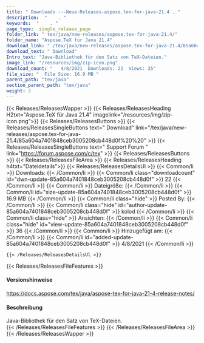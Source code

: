 ```yaml
---
title: " Downloads ---Neue-Releases-aspose.tex-for-java-21.4 . "
description:  "    . " 
keywords:  "    . " 
page_type:  single_release_page
folder_link: " tex/java/new-releases/aspose.tex-for-java-21.4/"
folder_name: "Aspose.TeX für Java 21.4"
download_link: " /tex/java/new-releases/aspose.tex-for-java-21.4/85a604a7401848ceb3005208cb448d0f"
download_text: " Download"
Intro_text: "Java-Bibliothek für den Satz von TeX-Dateien."
image_link: "/resources/img/zip-icon.png"
download_count: "   4/8/2021  Downloads: 22  Views: 35"
file_size: "  File Size: 16.9 MB "
parent_path: "tex/java"
section_parent_path: "tex/java"
weight: 3
---
```


{{< Releases/ReleasesWapper >}}
  {{< Releases/ReleasesHeading H2txt="Aspose.TeX für Java 21.4" imagelink="/resources/img/zip-icon.png">}}
  {{< Releases/ReleasesButtons >}}
    {{< Releases/ReleasesSingleButtons text=" Download" link="/tex/java/new-releases/aspose.tex-for-java-21.4/85a604a7401848ceb3005208cb448d0f%20%20" >}}
    {{< Releases/ReleasesSingleButtons text=" Support Forum " link="https://forum.aspose.com/c/tex" >}}
  {{< Releases/ReleasesButtons >}}
  {{< Releases/ReleasesFileArea >}}
    {{< Releases/ReleasesHeading h4txt="Dateidetails">}}
    {{< Releases/ReleasesDetailsUl >}}
            {{< Common/li >}} Downloads: {{< /Common/li >}}
      {{< Common/li class="downloadcount" id="dwn-update-85a604a7401848ceb3005208cb448d0f" >}} 22 {{< /Common/li >}}
      {{< Common/li >}} Dateigröße: {{< /Common/li >}}
      {{< Common/li id="size-update-85a604a7401848ceb3005208cb448d0f" >}} 16.9 MB {{< /Common/li >}} 
      {{< Common/li  class="hide" >}} Posted By: {{< /Common/li >}} 
      {{< Common/li class="hide" id="author-update-85a604a7401848ceb3005208cb448d0f" >}} kolod {{< /Common/li >}}
      {{< Common/li class="hide" >}} Ansichten: {{< /Common/li >}}
      {{< Common/li class="hide" id="view-update-85a604a7401848ceb3005208cb448d0f" >}} 36 {{< /Common/li >}}
      {{< Common/li >}} Hinzugefügt am: {{< /Common/li >}}
      {{< Common/li id="added-update-85a604a7401848ceb3005208cb448d0f" >}} 4/8/2021 {{< /Common/li >}} 

    {{< /Releases/ReleasesDetailsUl >}}

  {{< Releases/ReleasesFileFeatures >}}
      <h4>Versionshinweise</h4><div> <a href="https://docs.aspose.com/tex/java/aspose-tex-for-java-21-4-release-notes/">https://docs.aspose.com/tex/java/aspose-tex-for-java-21-4-release-notes/</a></div><h4> Beschreibung</h4><div class="HTMLDescription"> Java-Bibliothek für den Satz von TeX-Dateien.</div>
  {{< /Releases/ReleasesFileFeatures >}}
 {{< /Releases/ReleasesFileArea >}}
{{< /Releases/ReleasesWapper >}}



